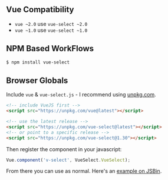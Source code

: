 ## Vue Compatibility
-  `vue ~2.0` use `vue-select ~2.0`
-  `vue ~1.0` use `vue-select ~1.0`

## NPM Based WorkFlows
```bash
$ npm install vue-select
```

## Browser Globals

Include `vue` & `vue-select.js` - I recommend using [unpkg.com](https://unpkg.com/#/).

```html
<!-- include VueJS first -->
<script src="https://unpkg.com/vue@latest"></script>

<!-- use the latest release -->
<script src="https://unpkg.com/vue-select@latest"></script>
<!-- or point to a specific release -->
<script src="https://unpkg.com/vue-select@1.30"></script>
```
Then register the component in your javascript:

```js
Vue.component('v-select', VueSelect.VueSelect);
```

From there you can use as normal. Here's an [example on JSBin](http://jsbin.com/saxaru/5/edit?html,js,output).
